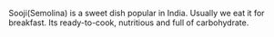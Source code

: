 Sooji(Semolina) is a sweet dish popular in India.
 Usually we eat it for breakfast.
 Its ready-to-cook, nutritious and full of carbohydrate.